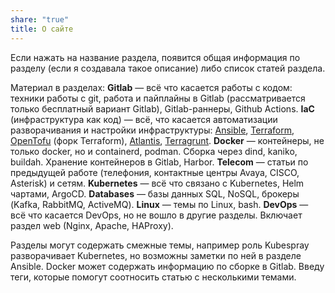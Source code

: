 ```yaml
---
share: "true"
title: О сайте
---
```

Если нажать на название раздела, появится общая информация по разделу (если я создавала такое описание) либо список статей раздела.

Материал в разделах:
**Gitlab** — всё что касается работы с кодом: техники работы с git, работа и пайплайны в Gitlab (рассматривается только бесплатный вариант Gitlab), Gitlab-раннеры, Github Actions.
**IaC** (инфраструктура как код) — всё, что касается автоматизации разворачивания и настройки инфраструктуры: [Ansible](https://docs.ansible.com/ansible-core/2.16/index.html), [Terraform](https://www.terraform.io/), [OpenTofu](https://opentofu.org/) (форк Terraform), [Atlantis](https://www.runatlantis.io/), [Terragrunt](https://terragrunt.gruntwork.io/).
**Docker** — контейнеры, не только docker, но и containerd, podman. Сборка через dind, kaniko, buildah. Хранение контейнеров в Gitlab, Harbor.
**Telecom** — статьи по предыдущей работе (телефония, контактные центры Avaya, CISCO, Asterisk) и сетям.
**Kubernetes** — всё что связано с Kubernetes, Helm чартами, ArgoCD.
**Databases** — базы данных SQL, NoSQL, брокеры (Kafka, RabbitMQ, ActiveMQ).
**Linux** — темы по Linux, bash.
**DevOps** — всё что касается DevOps, но не вошло в другие разделы. Включает раздел web (Nginx, Apache, HAProxy).

Разделы могут содержать смежные темы, например роль Kubespray разворачивает Kubernetes, но возможны заметки по ней в разделе Ansible. Docker может содержать информацию по сборке в Gitlab. Введу теги, которые помогут соотносить статью с несколькими темами.
